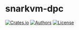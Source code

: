 # snarkvm-dpc

[![Crates.io](https://img.shields.io/crates/v/snarkvm-dpc.svg?color=neon)](https://crates.io/crates/snarkvm-dpc)
[![Authors](https://img.shields.io/badge/authors-Aleo-orange.svg)](https://aleo.org)
[![License](https://img.shields.io/badge/License-GPLv3-blue.svg)](./LICENSE.md)
